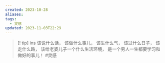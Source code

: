 ```yaml
---
created: 2023-10-28
aliases: 
tags:
  - 灵感
updated: 2023-11-03T22:29
---
```




> [! tip] ins
>该说什么话，
>该做什么事儿，
>该生什么气，
>该过什么日子，
>该走什么路，
>该给老婆儿子一个什么生活环境，
>是一个男人一生都要学习和做好的事儿！
#灵感
